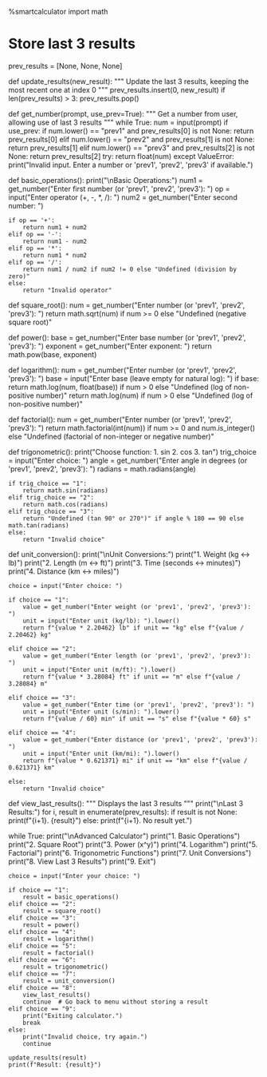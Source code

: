 %smartcalculator
import math
# Store last 3 results
prev_results = [None, None, None]

def update_results(new_result):
    """ Update the last 3 results, keeping the most recent one at index 0 """
    prev_results.insert(0, new_result)
    if len(prev_results) > 3:
        prev_results.pop()

def get_number(prompt, use_prev=True):
    """ Get a number from user, allowing use of last 3 results """
    while True:
        num = input(prompt)
        if use_prev:
            if num.lower() == "prev1" and prev_results[0] is not None:
                return prev_results[0]
            elif num.lower() == "prev2" and prev_results[1] is not None:
                return prev_results[1]
            elif num.lower() == "prev3" and prev_results[2] is not None:
                return prev_results[2]
        try:
            return float(num)
        except ValueError:
            print("Invalid input. Enter a number or 'prev1', 'prev2', 'prev3' if available.")

def basic_operations():
    print("\nBasic Operations:")
    num1 = get_number("Enter first number (or 'prev1', 'prev2', 'prev3'): ")
    op = input("Enter operator (+, -, *, /): ")
    num2 = get_number("Enter second number: ")

    if op == '+':
        return num1 + num2
    elif op == '-':
        return num1 - num2
    elif op == '*':
        return num1 * num2
    elif op == '/':
        return num1 / num2 if num2 != 0 else "Undefined (division by zero)"
    else:
        return "Invalid operator"

def square_root():
    num = get_number("Enter number (or 'prev1', 'prev2', 'prev3'): ")
    return math.sqrt(num) if num >= 0 else "Undefined (negative square root)"

def power():
    base = get_number("Enter base number (or 'prev1', 'prev2', 'prev3'): ")
    exponent = get_number("Enter exponent: ")
    return math.pow(base, exponent)

def logarithm():
    num = get_number("Enter number (or 'prev1', 'prev2', 'prev3'): ")
    base = input("Enter base (leave empty for natural log): ")
    if base:
        return math.log(num, float(base)) if num > 0 else "Undefined (log of non-positive number)"
    return math.log(num) if num > 0 else "Undefined (log of non-positive number)"

def factorial():
    num = get_number("Enter number (or 'prev1', 'prev2', 'prev3'): ")
    return math.factorial(int(num)) if num >= 0 and num.is_integer() else "Undefined (factorial of non-integer or negative number)"

def trigonometric():
    print("Choose function: 1. sin  2. cos  3. tan")
    trig_choice = input("Enter choice: ")
    angle = get_number("Enter angle in degrees (or 'prev1', 'prev2', 'prev3'): ")
    radians = math.radians(angle)

    if trig_choice == "1":
        return math.sin(radians)
    elif trig_choice == "2":
        return math.cos(radians)
    elif trig_choice == "3":
        return "Undefined (tan 90° or 270°)" if angle % 180 == 90 else math.tan(radians)
    else:
        return "Invalid choice"

def unit_conversion():
    print("\nUnit Conversions:")
    print("1. Weight (kg <-> lb)")
    print("2. Length (m <-> ft)")
    print("3. Time (seconds <-> minutes)")
    print("4. Distance (km <-> miles)")

    choice = input("Enter choice: ")

    if choice == "1":
        value = get_number("Enter weight (or 'prev1', 'prev2', 'prev3'): ")
        unit = input("Enter unit (kg/lb): ").lower()
        return f"{value * 2.20462} lb" if unit == "kg" else f"{value / 2.20462} kg"

    elif choice == "2":
        value = get_number("Enter length (or 'prev1', 'prev2', 'prev3'): ")
        unit = input("Enter unit (m/ft): ").lower()
        return f"{value * 3.28084} ft" if unit == "m" else f"{value / 3.28084} m"

    elif choice == "3":
        value = get_number("Enter time (or 'prev1', 'prev2', 'prev3'): ")
        unit = input("Enter unit (s/min): ").lower()
        return f"{value / 60} min" if unit == "s" else f"{value * 60} s"

    elif choice == "4":
        value = get_number("Enter distance (or 'prev1', 'prev2', 'prev3'): ")
        unit = input("Enter unit (km/mi): ").lower()
        return f"{value * 0.621371} mi" if unit == "km" else f"{value / 0.621371} km"

    else:
        return "Invalid choice"

def view_last_results():
    """ Displays the last 3 results """
    print("\nLast 3 Results:")
    for i, result in enumerate(prev_results):
        if result is not None:
            print(f"{i+1}. {result}")
        else:
            print(f"{i+1}. No result yet.")

while True:
    print("\nAdvanced Calculator")
    print("1. Basic Operations")
    print("2. Square Root")
    print("3. Power (x^y)")
    print("4. Logarithm")
    print("5. Factorial")
    print("6. Trigonometric Functions")
    print("7. Unit Conversions")
    print("8. View Last 3 Results")
    print("9. Exit")

    choice = input("Enter your choice: ")

    if choice == "1":
        result = basic_operations()
    elif choice == "2":
        result = square_root()
    elif choice == "3":
        result = power()
    elif choice == "4":
        result = logarithm()
    elif choice == "5":
        result = factorial()
    elif choice == "6":
        result = trigonometric()
    elif choice == "7":
        result = unit_conversion()
    elif choice == "8":
        view_last_results()
        continue  # Go back to menu without storing a result
    elif choice == "9":
        print("Exiting calculator.")
        break
    else:
        print("Invalid choice, try again.")
        continue

    update_results(result)
    print(f"Result: {result}")
